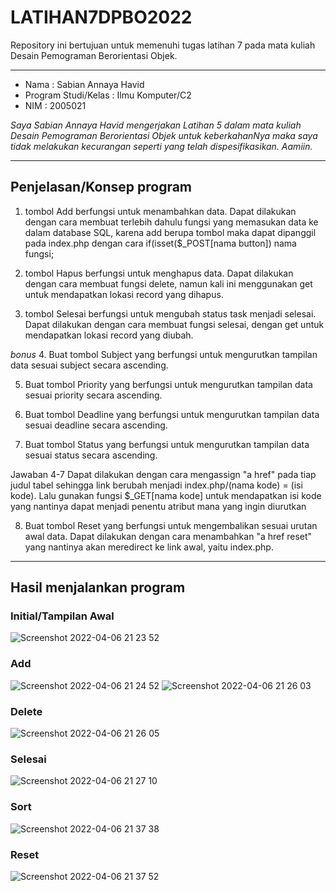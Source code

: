 # LATIHAN7DPBO2022
Repository ini bertujuan untuk memenuhi tugas latihan 7 pada mata kuliah Desain Pemograman Berorientasi Objek. 

------------------

- Nama : Sabian Annaya Havid
- Program Studi/Kelas : Ilmu Komputer/C2
- NIM : 2005021

*Saya Sabian Annaya Havid mengerjakan Latihan 5 dalam mata kuliah Desain Pemograman Berorientasi Objek untuk keberkahanNya maka saya tidak melakukan kecurangan seperti yang telah dispesifikasikan. Aamiin.*

------------------
## Penjelasan/Konsep program

1. tombol Add berfungsi untuk menambahkan data.
Dapat dilakukan dengan cara membuat terlebih dahulu fungsi yang memasukan data ke dalam database SQL, karena add berupa tombol maka dapat dipanggil pada index.php dengan cara if(isset($_POST[nama button]) nama fungsi;

2. tombol Hapus berfungsi untuk menghapus data.
Dapat dilakukan dengan cara membuat fungsi delete, namun kali ini menggunakan get untuk mendapatkan lokasi record yang dihapus.
3. tombol Selesai berfungsi untuk mengubah status task menjadi selesai.
Dapat dilakukan dengan cara membuat fungsi selesai, dengan get untuk mendapatkan lokasi record yang diubah.

*bonus*
4. Buat tombol Subject yang berfungsi untuk mengurutkan tampilan data sesuai subject secara ascending.

5. Buat tombol Priority yang berfungsi untuk mengurutkan tampilan data sesuai priority secara ascending.

6. Buat tombol Deadline yang berfungsi untuk mengurutkan tampilan data sesuai deadline secara ascending.

7. Buat tombol Status yang berfungsi untuk mengurutkan tampilan data sesuai status secara ascending.

Jawaban 4-7
Dapat dilakukan dengan cara mengassign "a href" pada tiap judul tabel sehingga link berubah menjadi index.php/(nama kode) = (isi kode).
Lalu gunakan fungsi $_GET[nama kode] untuk mendapatkan isi kode yang nantinya dapat menjadi penentu atribut mana yang ingin diurutkan
  
8. Buat tombol Reset yang berfungsi untuk mengembalikan sesuai urutan awal data.
Dapat dilakukan dengan cara menambahkan "a href reset" yang nantinya akan meredirect ke link awal, yaitu index.php.

------------------
## Hasil menjalankan program

### Initial/Tampilan Awal

![Screenshot 2022-04-06 21 23 52](https://user-images.githubusercontent.com/99664611/161999950-0f8aa328-b0c9-4296-9858-56ae9c082530.png)


### Add
![Screenshot 2022-04-06 21 24 52](https://user-images.githubusercontent.com/99664611/161999976-dda0c9a0-8244-41cb-b33c-8b58e198c3ae.png)
![Screenshot 2022-04-06 21 26 03](https://user-images.githubusercontent.com/99664611/162000047-87c3d4a3-e5de-43a4-ab17-3acb7630eae7.png)



### Delete
![Screenshot 2022-04-06 21 26 05](https://user-images.githubusercontent.com/99664611/162000073-5627e629-3434-4061-a375-554f330e0e7f.png)


### Selesai
![Screenshot 2022-04-06 21 27 10](https://user-images.githubusercontent.com/99664611/162000115-6433a085-ca15-4fb6-b2cd-14e53f9ed6f3.png)



### Sort
![Screenshot 2022-04-06 21 37 38](https://user-images.githubusercontent.com/99664611/162000227-70faeca0-2b03-4fa9-ae9e-0fbec184c670.png)

### Reset  
![Screenshot 2022-04-06 21 37 52](https://user-images.githubusercontent.com/99664611/162000297-c4b1c2a0-10cb-4947-894e-787b62c1940e.png)
